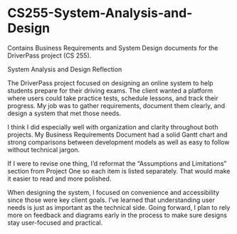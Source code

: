 # CS255-System-Analysis-and-Design
Contains Business Requirements and System Design documents for the DriverPass project (CS 255).

System Analysis and Design Reflection

The DriverPass project focused on designing an online system to help students prepare for their driving exams. The client wanted a platform where users could take practice tests, schedule lessons, and track their progress. My job was to gather requirements, document them clearly, and design a system that met those needs.

I think I did especially well with organization and clarity throughout both projects. My Business Requirements Document had a solid Gantt chart and strong comparisons between development models as well as easy to follow without technical jargon.

If I were to revise one thing, I’d reformat the “Assumptions and Limitations” section from Project One so each item is listed separately. That would make it easier to read and more polished.

When designing the system, I focused on convenience and accessibility since those were key client goals. I’ve learned that understanding user needs is just as important as the technical side. Going forward, I plan to rely more on feedback and diagrams early in the process to make sure designs stay user-focused and practical.
